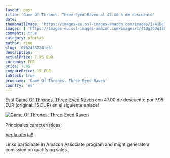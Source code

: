 ```yaml
---
layout: post
title: 'Game Of Thrones. Three-Eyed Raven al 47.00 % de descuento'
date: 
thumbnailImage: 'https://images-eu.ssl-images-amazon.com/images/I/41Dg3GUq1sL._SL200_.jpg'
images: [ 'https://images-eu.ssl-images-amazon.com/images/I/41Dg3GUq1sL._SL200_.jpg' ]
comments: true
category: ofertas
author: ring
slug: '0762458224-es'
description:
actualPrice: 7.95 EUR
currency: EUR
price: 7.95
comparePrice: 15 EUR
inStock: true
prodname: 'Game Of Thrones. Three-Eyed Raven'
country: 'es'
---
```


Está [Game Of Thrones. Three-Eyed Raven](https://www.amazon.es/dp/0762458224/?tag=tolees-21) con 47.00 de descuento por 7.95 EUR (original: 15 EUR) en el siguiente enlace!

[![Game Of Thrones. Three-Eyed Raven](https://images-eu.ssl-images-amazon.com/images/I/41Dg3GUq1sL._SL200_.jpg)](https://www.amazon.es/dp/0762458224/?tag=tolees-21)

Principales características:


[Ver la oferta!!](https://www.amazon.es/dp/0762458224/?tag=tolees-21)

Links participate in Amazon Associate program and might generate a comission on qualifying sales


